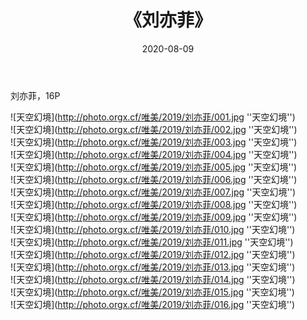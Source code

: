 ﻿---
layout: post
title:  《刘亦菲》
date:   2020-08-09
img: http://photo.orgx.cf/唯美/2019/刘亦菲/000.jpg
tags: [美女, 清纯, 唯美]
---

刘亦菲，16P



![天空幻境](http://photo.orgx.cf/唯美/2019/刘亦菲/001.jpg ''天空幻境'') <br>
![天空幻境](http://photo.orgx.cf/唯美/2019/刘亦菲/002.jpg ''天空幻境'') <br>
![天空幻境](http://photo.orgx.cf/唯美/2019/刘亦菲/003.jpg ''天空幻境'') <br>
![天空幻境](http://photo.orgx.cf/唯美/2019/刘亦菲/004.jpg ''天空幻境'') <br>
![天空幻境](http://photo.orgx.cf/唯美/2019/刘亦菲/005.jpg ''天空幻境'') <br>
![天空幻境](http://photo.orgx.cf/唯美/2019/刘亦菲/006.jpg ''天空幻境'') <br>
![天空幻境](http://photo.orgx.cf/唯美/2019/刘亦菲/007.jpg ''天空幻境'') <br>
![天空幻境](http://photo.orgx.cf/唯美/2019/刘亦菲/008.jpg ''天空幻境'') <br>
![天空幻境](http://photo.orgx.cf/唯美/2019/刘亦菲/009.jpg ''天空幻境'') <br>
![天空幻境](http://photo.orgx.cf/唯美/2019/刘亦菲/010.jpg ''天空幻境'') <br>
![天空幻境](http://photo.orgx.cf/唯美/2019/刘亦菲/011.jpg ''天空幻境'') <br>
![天空幻境](http://photo.orgx.cf/唯美/2019/刘亦菲/012.jpg ''天空幻境'') <br>
![天空幻境](http://photo.orgx.cf/唯美/2019/刘亦菲/013.jpg ''天空幻境'') <br>
![天空幻境](http://photo.orgx.cf/唯美/2019/刘亦菲/014.jpg ''天空幻境'') <br>
![天空幻境](http://photo.orgx.cf/唯美/2019/刘亦菲/015.jpg ''天空幻境'') <br>
![天空幻境](http://photo.orgx.cf/唯美/2019/刘亦菲/016.jpg ''天空幻境'') <br>